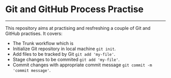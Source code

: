 # Git and GitHub Process Practise
---

This repository aims at practising and resfreshing a couple of Git and GitHub practises.
It covers:
-   The Trunk workflow which is
  - Initialize Git repository in local machine `git init`.
  - Add files to be tracked by Git `git add 'my-file'`.
  - Stage changes to be commited `git add 'my-file'`.
  - Commit changes with appropriate commit message `git commit -m 'commit message'`.
